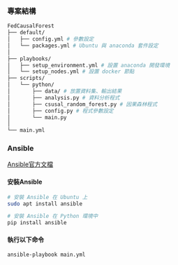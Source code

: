 
### 專案結構
```bash
FedCausalForest
├── default/
│   ├── config.yml # 參數設定
│   └── packages.yml # Ubuntu 與 anaconda 套件設定
│
├── playbooks/
│   ├── setup_environment.yml # 設置 anaconda 開發環境
│   └── setup_nodes.yml # 設置 docker 節點
├── scripts/
│   └── python/
│       ├── data/ # 放置資料集、輸出結果
│       ├── analysis.py # 資料分析程式
│       ├── csusal_random_forest.py # 因果森林程式
│       ├── config.py # 程式參數設定
│       └── main.py
│ 
└── main.yml
```


### Ansible
[Ansible官方文檔](https://docs.ansible.com/ansible/latest/collections/ansible/builtin/apt_module.html)

#### 安裝Ansible
```bash
# 安裝 Ansible 在 Ubuntu 上
sudo apt install ansible

# 安裝 Ansible 在 Python 環境中
pip install ansible
```

#### 執行以下命令
```bash
ansible-playbook main.yml
```
